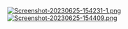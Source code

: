 [![Screenshot-20230625-154231-1.png](https://i.postimg.cc/gk3Sq33N/Screenshot-20230625-154231-1.png)](https://postimg.cc/xcT39Jxz)
[![Screenshot-20230625-154409.png](https://i.postimg.cc/3NmB1H0d/Screenshot-20230625-154409.png)](https://postimg.cc/QKN1Nwb3)

